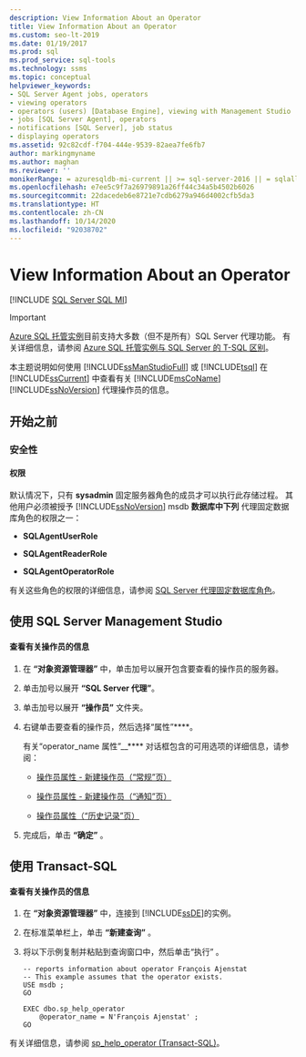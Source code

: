```yaml
---
description: View Information About an Operator
title: View Information About an Operator
ms.custom: seo-lt-2019
ms.date: 01/19/2017
ms.prod: sql
ms.prod_service: sql-tools
ms.technology: ssms
ms.topic: conceptual
helpviewer_keywords:
- SQL Server Agent jobs, operators
- viewing operators
- operators (users) [Database Engine], viewing with Management Studio
- jobs [SQL Server Agent], operators
- notifications [SQL Server], job status
- displaying operators
ms.assetid: 92c82cdf-f704-444e-9539-82aea7fe6fb7
author: markingmyname
ms.author: maghan
ms.reviewer: ''
monikerRange: = azuresqldb-mi-current || >= sql-server-2016 || = sqlallproducts-allversions
ms.openlocfilehash: e7ee5c9f7a26979891a26ff44c34a5b4502b6026
ms.sourcegitcommit: 22dacedeb6e8721e7cdb6279a946d4002cfb5da3
ms.translationtype: HT
ms.contentlocale: zh-CN
ms.lasthandoff: 10/14/2020
ms.locfileid: "92038702"
---
```

# <a name="view-information-about-an-operator"></a>View Information About an Operator
[!INCLUDE [SQL Server SQL MI](../../includes/applies-to-version/sql-asdbmi.md)]

> [!IMPORTANT]  
> [Azure SQL 托管实例](/azure/sql-database/sql-database-managed-instance)目前支持大多数（但不是所有）SQL Server 代理功能。 有关详细信息，请参阅 [Azure SQL 托管实例与 SQL Server 的 T-SQL 区别](/azure/sql-database/sql-database-managed-instance-transact-sql-information#sql-server-agent)。

本主题说明如何使用 [!INCLUDE[ssManStudioFull](../../includes/ssmanstudiofull-md.md)] 或 [!INCLUDE[tsql](../../includes/tsql-md.md)] 在 [!INCLUDE[ssCurrent](../../includes/sscurrent-md.md)] 中查看有关 [!INCLUDE[msCoName](../../includes/msconame_md.md)] [!INCLUDE[ssNoVersion](../../includes/ssnoversion-md.md)] 代理操作员的信息。  
  
## <a name="before-you-begin"></a><a name="BeforeYouBegin"></a>开始之前  
  
### <a name="security"></a><a name="Security"></a>安全性  
  
#### <a name="permissions"></a><a name="Permissions"></a>权限  
默认情况下，只有 **sysadmin** 固定服务器角色的成员才可以执行此存储过程。 其他用户必须被授予 [!INCLUDE[ssNoVersion](../../includes/ssnoversion-md.md)] msdb **数据库中下列** 代理固定数据库角色的权限之一：  
  
-   **SQLAgentUserRole**  
  
-   **SQLAgentReaderRole**  
  
-   **SQLAgentOperatorRole**  
  
有关这些角色的权限的详细信息，请参阅 [SQL Server 代理固定数据库角色](../../ssms/agent/sql-server-agent-fixed-database-roles.md)。  
  
## <a name="using-sql-server-management-studio"></a><a name="SSMSProcedure"></a>使用 SQL Server Management Studio  
  
#### <a name="to-view-information-about-an-operator"></a>查看有关操作员的信息  
  
1.  在 **“对象资源管理器”** 中，单击加号以展开包含要查看的操作员的服务器。  
  
2.  单击加号以展开 **“SQL Server 代理”**。  
  
3.  单击加号以展开 **“操作员”** 文件夹。  
  
4.  右键单击要查看的操作员，然后选择“属性”****。  
  
    有关“operator_name 属性”__**** 对话框包含的可用选项的详细信息，请参阅：  
  
    -   [操作员属性 - 新建操作员（“常规”页）](../../ssms/agent/operator-properties-new-operator-general-page.md)  
  
    -   [操作员属性 - 新建操作员（“通知”页）](../../ssms/agent/operator-properties-new-operator-notifications-page.md)  
  
    -   [操作员属性（“历史记录”页）](../../ssms/agent/operator-properties-history-page.md)  
  
5.  完成后，单击 **“确定”** 。  
  
## <a name="using-transact-sql"></a><a name="TsqlProcedure"></a>使用 Transact-SQL  
  
#### <a name="to-view-information-about-an-operator"></a>查看有关操作员的信息  
  
1.  在 **“对象资源管理器”** 中，连接到 [!INCLUDE[ssDE](../../includes/ssde_md.md)]的实例。  
  
2.  在标准菜单栏上，单击 **“新建查询”** 。  
  
3.  将以下示例复制并粘贴到查询窗口中，然后单击“执行” 。  
  
    ```  
    -- reports information about operator François Ajenstat   
    -- This example assumes that the operator exists.  
    USE msdb ;  
    GO  
  
    EXEC dbo.sp_help_operator  
        @operator_name = N'François Ajenstat' ;  
    GO  
    ```  
  
有关详细信息，请参阅 [sp_help_operator (Transact-SQL)](../../relational-databases/system-stored-procedures/sp-help-operator-transact-sql.md)。  
